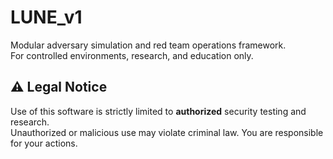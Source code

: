 # LUNE_v1

Modular adversary simulation and red team operations framework.  
For controlled environments, research, and education only.

## ⚠️ Legal Notice

Use of this software is strictly limited to **authorized** security testing and research.  
Unauthorized or malicious use may violate criminal law. You are responsible for your actions.
